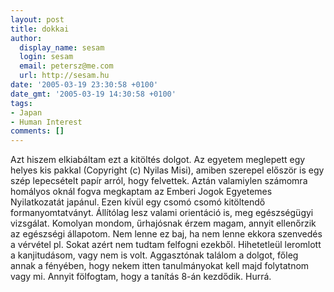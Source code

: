 ```yaml
---
layout: post
title: dokkai
author:
  display_name: sesam
  login: sesam
  email: petersz@me.com
  url: http://sesam.hu
date: '2005-03-19 23:30:58 +0100'
date_gmt: '2005-03-19 14:30:58 +0100'
tags:
- Japan
- Human Interest
comments: []
---
```


Azt hiszem elkiabáltam ezt a kitöltés dolgot. Az egyetem meglepett egy helyes kis pakkal (Copyright (c) Nyilas Misi), amiben szerepel először is egy szép lepecsételt papír arról, hogy felvettek. Aztán valamiylen számomra homályos oknál fogva megkaptam az Emberi Jogok Egyetemes Nyilatkozatát japánul. Ezen kívül egy csomó csomó kitöltendő formanyomtatványt. Állítólag lesz valami orientáció is, meg egészségügyi vizsgálat. Komolyan mondom, űrhajósnak érzem magam, annyit ellenőrzik az egészségi állapotom. Nem lenne ez baj, ha nem lenne ekkora szenvedés a vérvétel pl. Sokat azért nem tudtam felfogni ezekből. Hihetetleül leromlott a kanjitudásom, vagy nem is volt. Aggasztónak találom a dolgot, főleg annak a fényében, hogy nekem itten tanulmányokat kell majd folytatnom vagy mi. Annyit fölfogtam, hogy a tanítás 8-án kezdődik. Hurrá.

